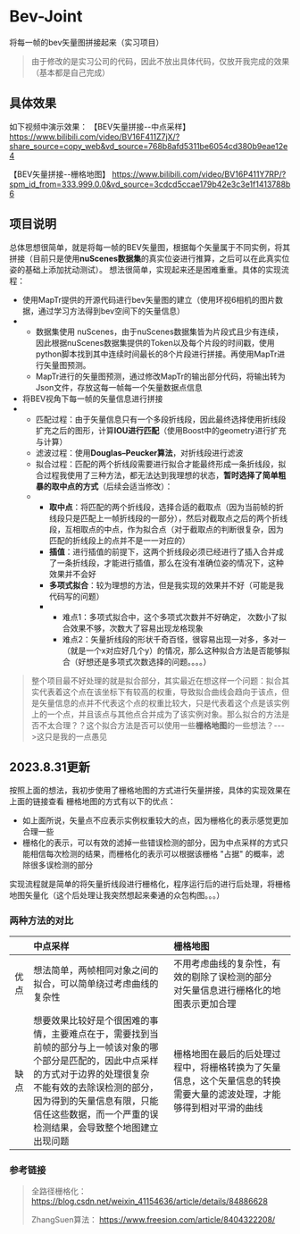 # Bev-Joint
将每一帧的bev矢量图拼接起来（实习项目）
> 由于修改的是实习公司的代码，因此不放出具体代码，仅放开我完成的效果（基本都是自己完成）
## 具体效果
如下视频中演示效果：
【BEV矢量拼接--中点采样】 https://www.bilibili.com/video/BV16F411Z7jX/?share_source=copy_web&vd_source=768b8afd5311be6054cd380b9eae12e4

【BEV矢量拼接--栅格地图】 https://www.bilibili.com/video/BV16P411Y7RP/?spm_id_from=333.999.0.0&vd_source=3cdcd5ccae179b42e3c3e1f1413788b6
## 项目说明
总体思想很简单，就是将每一帧的BEV矢量图，根据每个矢量属于不同实例，将其拼接（目前只是使用**nuScenes数据集**的真实位姿进行推算，之后可以在此真实位姿的基础上添加扰动测试）。
想法很简单，实现起来还是困难重重。具体的实现流程：
* 使用MapTr提供的开源代码进行bev矢量图的建立（使用环视6相机的图片数据，通过学习方法得到bev空间下的矢量信息）
* * 数据集使用 nuScenes，由于nuScenes数据集皆为片段式且少有连续，因此根据nuScenes数据集提供的Token以及每个片段的时间戳，使用python脚本找到其中连续时间最长的8个片段进行拼接。再使用MapTr进行矢量图预测。
  * MapTr进行的矢量图预测，通过修改MapTr的输出部分代码，将输出转为Json文件，存放这每一帧每一个矢量数据点信息
* 将BEV视角下每一帧的矢量信息进行拼接
* * 匹配过程：由于矢量信息只有一个多段折线段，因此最终选择使用折线段扩充之后的图形，计算**IOU进行匹配**（使用Boost中的geometry进行扩充与计算）
  * 滤波过程：使用**Douglas–Peucker算法**，对折线段进行滤波
  * 拟合过程：匹配的两个折线段需要进行拟合才能最终形成一条折线段，拟合过程我使用了三种方法，都无法达到我理想的状态，**暂时选择了简单粗暴的取中点的方式**（后续会适当修改）：
  * * **取中点**：将匹配的两个折线段，选择合适的截取点（因为当前帧的折线段只是匹配上一帧折线段的一部分），然后对截取点之后的两个折线段，互相取点的中点，作为拟合点（对于截取点的判断很复杂，因为匹配的折线段上的点并不是一一对应的）
    * **插值**：进行插值的前提下，这两个折线段必须已经进行了插入合并成了一条折线段，才能进行插值，那么在没有准确位姿的情况下，这种效果并不会好
    * **多项式拟合**：较为理想的方法，但是我实现的效果并不好（可能是我代码写的问题）
    * * 难点1：多项式拟合中，这个多项式次数并不好确定， 次数小了拟合效果不够，次数大了容易出现龙格现象
      * 难点2：矢量折线段的形状千奇百怪，很容易出现一对多，多对一（就是一个x对应好几个y）的情况，那么这种拟合方法是否能够拟合（好想还是多项式次数选择的问题。。。。）
> 整个项目最不好处理的就是拟合部分，其实最近在想这样一个问题：拟合其实代表着这个点在该坐标下有较高的权重，导致拟合曲线会趋向于该点，但是矢量信息的点并不代表这个点的权重比较大，只是代表着这个点是该实例上的一个点，并且该点与其他点合并成为了该实例对象。那么拟合的方法是否不太合理？？这个拟合方法是否可以使用一些**栅格地图**的一些想法？--->这只是我的一点愚见     
## 2023.8.31更新
按照上面的想法，我初步使用了栅格地图的方式进行矢量拼接，具体的实现效果在上面的链接查看
栅格地图的方式有以下的优点：
* 如上面所说，矢量点不应表示实例权重较大的点，因为栅格化的表示感觉更加合理一些
* 栅格化的表示，可以有效的滤掉一些错误检测的部分，因为中点采样的方式只能相信每次检测的结果，而栅格化的表示可以根据该栅格 "占据" 的概率，滤除很多误检测的部分

实现流程就是简单的将矢量折线段进行栅格化，程序运行后的进行后处理，将栅格地图矢量化（这个后处理让我突然想起来秦通的众包构图。。。）
### 两种方法的对比
|      | 中点采样                                                     | 栅格地图                                                     |
| :--: | :----------------------------------------------------------- | :----------------------------------------------------------- |
| 优点 | 想法简单，两帧相同对象之间的拟合，可以简单绕过考虑曲线的复杂性 | 不用考虑曲线的复杂性，有效的剔除了误检测的部分<br />对矢量信息进行栅格化的地图表示更加合理 |
| 缺点 | 想要效果比较好是个很困难的事情，主要难点在于，需要找到当前帧的部分与上一帧该对象的哪个部分是匹配的，因此中点采样的方式对于边界的处理很复杂<br />不能有效的去除误检测的部分，因为得到的矢量信息有限，只能信任这些数据，而一个严重的误检测结果，会导致整个地图建立出现问题 | 栅格地图在最后的后处理过程中，将栅格转换为了矢量信息，这个矢量信息的转换需要大量的滤波处理，才能够得到相对平滑的曲线 |

### 参考链接
> 全路径栅格化：https://blog.csdn.net/weixin_41154636/article/details/84886628
>
>  ZhangSuen算法： https://www.freesion.com/article/8404322208/ 
